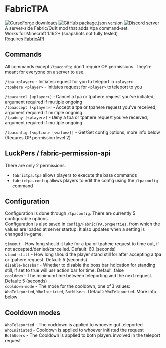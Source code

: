 # FabricTPA
[![CurseForge downloads](http://cf.way2muchnoise.eu/short_423295.svg)](https://www.curseforge.com/minecraft/mc-mods/fabrictpa)
[![GitHub package.json version](https://img.shields.io/github/v/release/CodedSakura/FabricTPA)](https://github.com/CodedSakura/FabricTPA)
[![Discord server](https://img.shields.io/discord/805088174085767219)](https://discord.gg/BkKG6nx6rG)  
A server-side Fabric/Quilt mod that adds /tpa command-set.  
Works for Minecraft 1.16.2+ (snapshots not fully tested)  
Requires [FabricAPI](https://www.curseforge.com/minecraft/mc-mods/fabric-api)  

## Commands
All commands except `/tpaconfig` don't require OP permissions. They're meant for everyone on a server to use.

`/tpa <player>` - Initiates request for you to teleport to `<player>`  
`/tpahere <player>` - Initiates request for `<player>` to teleport to you

`/tpacancel [<player>]` - Cancel a tpa or tpahere request you've initiated, argument required if multiple ongoing  
`/tpaaccept [<player>]` - Accept a tpa or tpahere request you've received, argument required if multiple ongoing  
`/tpadeny [<player>]` - Deny a tpa or tpahere request you've received, argument required if multiple ongoing

`/tpaconfig [<option> [<value>]]` - Get/Set config options, more info below (Requres OP permission level 2)

## LuckPers / fabric-permission-api
There are only 2 permissions:
- `fabrictpa.tpa` allows players to execute the base commands
- `fabrictpa.config` allows players to edit the config using the `/tpaconfig` command

## Configuration
Configuration is done through `/tpaconfig`. There are currently 5 configurable options.  
Configuration is also saved in `config/FabricTPA.properties`, from which the values are loaded at server startup.
It also updates when a setting is changed in-game.

`timeout` - How long should it take for a tpa or tpahere request to time out, if not accepted/denied/cancelled. Default: 60 (seconds)  
`stand-still` - How long should the player stand still for after accepting a tpa or tpahere request. Default: 5 (seconds)  
`disable-bossbar` - Whether to disable the boss bar indication for standing still, if set to true will use action bar for time. Default: false  
`cooldown` - The minimum time between teleporting and the next request. Default: 5 (seconds)  
`cooldown-mode` - The mode for the cooldown, one of 3 values: `WhoTeleported`, `WhoInitiated`, `BothUsers`. Default: `WhoTeleported`. More info below  

## Cooldown modes

`WhoTeleported` - The cooldown is applied to whoever got teleported  
`WhoInitiated` - Cooldown is applied to whoever initiated the request  
`BothUsers` - The Cooldown is applied to both players involved in the teleport request
